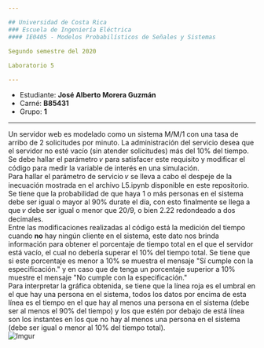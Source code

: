 ```yaml
---

## Universidad de Costa Rica
### Escuela de Ingeniería Eléctrica
#### IE0405 - Modelos Probabilísticos de Señales y Sistemas

Segundo semestre del 2020  
  
Laboratorio 5

---
```


* Estudiante: **José Alberto Morera Guzmán**
* Carné: **B85431**
* Grupo: **1**

---
Un servidor web es modelado como un sistema M/M/1 con una tasa de arribo de 2 solicitudes por minuto. La administración del servicio desea que el servidor no esté vacío (sin atender solicitudes) más del 10% del tiempo. Se debe hallar el parámetro 𝜈 para satisfacer este requisito y modificar el código para medir la variable de interés en una simulación.  
Para hallar el parámetro de servicio 𝜈 se lleva a cabo el despeje de la inecuación mostrada en el archivo L5.ipynb disponible en este repositorio. Se tiene que la probabilidad de que haya 1 o más personas en el sistema debe ser igual o mayor al 90% durate el día, con esto finalmente se llega a que 𝜈 debe ser igual o menor que 20/9, o bien 2.22 redondeado a dos decimales.  
Entre las modificaciones realizadas al código está la medición del tiempo cuando **no** hay ningún cliente en el sistema, este dato nos brinda información para obtener el porcentaje de tiempo total en el que el servidor está vacío, el cual no debería superar el 10% del tiempo total. Se tiene que si este porcentaje es menor a 10% se muestra el mensaje "Sí cumple con la especificación." y en caso que de tenga un porcentaje superior a 10% muestre el mensaje "No cumple con la especificación."  
Para interpretar la gráfica obtenida, se tiene que la línea roja es el umbral en el que hay una persona en el sistema, todos los datos por encima de esta línea es el tiempo en el que hay al menos una persona en el sistema (debe ser al menos el 90% del tiempo) y los que estén por debajo de está línea son los instantes en los que no hay al menos una persona en el sistema (debe ser igual o menor al 10% del tiempo total).  
![Imgur](https://i.imgur.com/blMrUhA.png)

